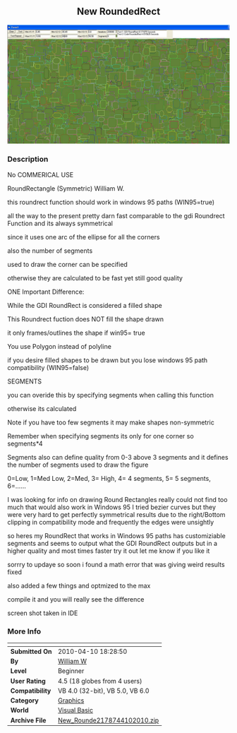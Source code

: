 ﻿<div align="center">

## New RoundedRect

<img src="PIC2010481547247639.JPG">
</div>

### Description

No COMMERICAL USE

RoundRectangle (Symmetric) William W.

this roundrect function should work in windows 95 paths (WIN95=true)

all the way to the present pretty darn fast comparable to the gdi Roundrect Function and its always symmetrical

since it uses one arc of the ellipse for all the corners

also the number of segments

used to draw the corner can be specified

otherwise they are calculated to be fast yet still good quality

ONE Important Difference:

While the GDI RoundRect is considered a filled shape

This Roundrect fuction does NOT fill the shape drawn

it only frames/outlines the shape if win95= true

You use Polygon instead of polyline

if you desire filled shapes to be drawn but you lose windows 95 path compatibility (WIN95=false)

SEGMENTS

you can overide this by specifying segments when calling this function

otherwise its calculated

Note if you have too few segments it may make shapes non-symmetric

Remember when specifying segments its only for one corner so segments*4

Segments also can define quality from 0-3 above 3 segments and it defines the number of segments used to draw the figure

0=Low, 1=Med Low, 2=Med, 3= High, 4= 4 segments, 5= 5 segments, 6=......

I was looking for info on drawing Round Rectangles really could not find too much that would also work in Windows 95 I tried bezier curves but they were very hard to get perfectly symmetrical results due to the right/Bottom clipping in compatibility mode and frequently the edges were unsightly

so heres my RoundRect that works in Windows 95 paths has customiziable segments and seems to output what the GDI RoundRect outputs but in a higher quality and most times faster try it out let me know if you like it

sorrry to updaye so soon i found a math error that was giving weird results fixed

also added a few things and optmized to the max

compile it and you will really see the difference

screen shot taken in IDE
 
### More Info
 


<span>             |<span>
---                |---
**Submitted On**   |2010-04-10 18:28:50
**By**             |[William W](https://github.com/Planet-Source-Code/PSCIndex/blob/master/ByAuthor/william-w.md)
**Level**          |Beginner
**User Rating**    |4.5 (18 globes from 4 users)
**Compatibility**  |VB 4\.0 \(32\-bit\), VB 5\.0, VB 6\.0
**Category**       |[Graphics](https://github.com/Planet-Source-Code/PSCIndex/blob/master/ByCategory/graphics__1-46.md)
**World**          |[Visual Basic](https://github.com/Planet-Source-Code/PSCIndex/blob/master/ByWorld/visual-basic.md)
**Archive File**   |[New\_Rounde2178744102010\.zip](https://github.com/Planet-Source-Code/william-w-new-roundedrect__1-73056/archive/master.zip)








